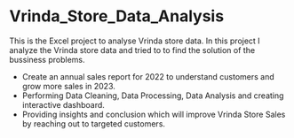# Vrinda_Store_Data_Analysis

This is the Excel project to analyse Vrinda store data. In this project I analyze the Vrinda store data and tried to to find the solution of the bussiness problems.

  * Create an annual sales report for 2022 to understand customers and grow more sales in 2023.
  * Performing Data Cleaning, Data Processing, Data Analysis and creating interactive dashboard.
  * Providing insights and conclusion which will improve Vrinda Store Sales by reaching out to targeted customers.
